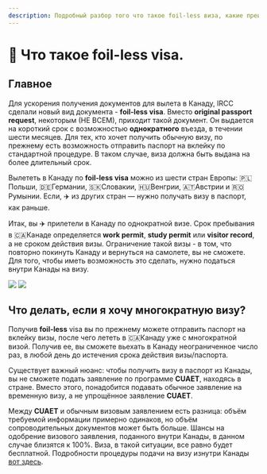 ```yaml
---
description: Подробный разбор того что такое foil-less виза, какие преимущества и недостатки она имеет.
---
```


# 📰 Что такое foil-less visa.
## Главное
Для ускорения получения документов для вылета в Канаду, IRCC сделали новый вид документа - **foil-less visa**. Вместо **original passport request**, некоторым (НЕ ВСЕМ), приходит такой документ. Он выдается на короткий срок с возможностью **однократного** въезда, в течении шести месяцев. Для тех, кто хочет получить обычную визу, по прежнему есть возможность отправить паспорт на вклейку по стандартной процедуре. В таком случае, виза должна быть выдана на более длительный срок.  

Вылететь в Канаду по **foil-less visa**  можно из шести стран Европы: 🇵🇱Польши, 🇩🇪Германии, 🇸🇰Словакии, 🇭🇺Венгрии, 🇦🇹Австрии и 🇷🇴Румынии. Если, ✈️ из других стран — нужно получать визу в паспорт, как раньше.  

Итак, вы ✈️ прилетели в Канаду по однократной визе. Срок пребывания в 🇨🇦Канаде определяется **work permit**, **study permit** или **visitor record**, а не сроком действия визы. Ограничение такой визы - в том, что повторно покинуть Канаду и вернуться на самолете, вы не сможете. Для того, чтобы иметь возможность это сделать, нужно податься внутри Канады на визу.

<div style={{display:"flex",flexWrap:"wrap"}}>
    <img src="/img/photo_2022-04-13%2012.51.38.jpeg" style={{maxWidth:"400px", height:"auto",objectFit:"contain"}} />
    <img src="/img/photo_2022-04-13%2012.51.43.jpeg" style={{maxWidth:"400px", height:"auto",objectFit:"contain"}}  />
</div>

## Что делать, если я хочу многократную визу?
Получив **foil-less** visa вы по прежнему можете отправить паспорт на вклейку визы, после чего лететь в 🇨🇦Канаду уже с многократной визой. Получив ее, вы  сможете вьехать в Канаду неограниченное число раз, в любой день до истечения срока действия визы/паспорта.

Существует важный нюанс: чтобы получить визу в паспорт из Канады, вы не сможете подать заявление по программе **CUAET**, находясь в стране. Вместо этого, понадобится подавать обычное заявление на временную визу, а не упрощённое заявление **CUAET**.

Между **CUAET** и обычным визовым заявлением есть разница: объём требуемой информации примерно одинаков, но объём сопроводительных документов может быть больше. Шансы на одобрение визового заявления, поданного внутри Канады, в данном случае близятся к 100%. Виза, в такой ситуации, все равно будет бесплатной. Подробности процедуры подачи на визу изнутри Канады [вот здесь](https://www.canada.ca/en/immigration-refugees-citizenship/services/visit-canada/apply-new-temporary-resident-visa-within-canada.html).


